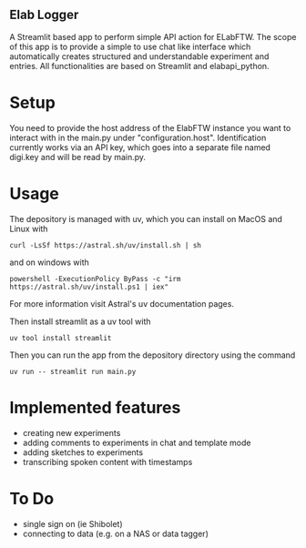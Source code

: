 ## Elab Logger

A Streamlit based app to perform simple API action for ELabFTW. The scope of this app is to provide a simple to use chat like interface
which automatically creates structured and understandable experiment and entries. All functionalities are based on Streamlit and elabapi_python.

# Setup 
You need to provide the host address of the ElabFTW instance you want to interact with in the main.py under "configuration.host".
Identification currently works via an API key, which goes into a separate file named digi.key and will be read by main.py.

# Usage
The depository is managed with uv, which you can install on MacOS and Linux with
```
curl -LsSf https://astral.sh/uv/install.sh | sh
````
and on windows with 
```
powershell -ExecutionPolicy ByPass -c "irm https://astral.sh/uv/install.ps1 | iex"
```
For more information visit Astral's uv documentation pages.

Then install streamlit as a uv tool with
```
uv tool install streamlit
```
Then you can run the app from the depository directory using the command
```
uv run -- streamlit run main.py
```

# Implemented features
* creating new experiments
* adding comments to experiments in chat and template mode
* adding sketches to experiments
* transcribing spoken content with timestamps

# To Do
* single sign on (ie Shibolet)
* connecting to data (e.g. on a NAS or data tagger)


